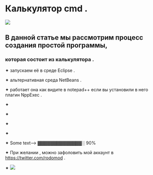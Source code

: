 # Калькулятор cmd .
![](start.JPEG)
## В данной статье мы рассмотрим процесс создания простой программы,
### которая состоит из  калькулятора .

✦ запускаем  её в среде  Eclipse . 

✦ альтернативная среда NetBeans .

✦ работает она как видите в notepad++ если вы установили в него плагин NppExec .

✦ 

✦

✦
             
✦		 

✦ Some  text-->  ▓▓▓▓▓▓▓▓▓▓▓▓▓▓░ 90%  

✦ При желании , можно зафоловить мой аккаунт в https://twitter.com/rodomod .

✦
![](start.JPEG)